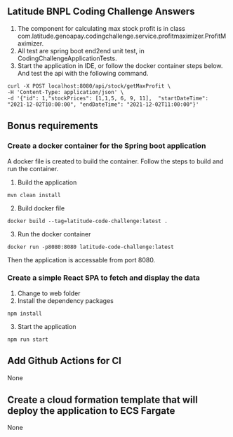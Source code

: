 ## Latitude BNPL Coding Challenge Answers

1. The component for calculating max stock profit is in class com.latitude.genoapay.codingchallenge.service.profitmaximizer.ProfitMaximizer.
2. All test are spring boot end2end unit test, in CodingChallengeApplicationTests.
3. Start the application in IDE, or follow the docker container steps below. And test the api with the following command.

```
curl -X POST localhost:8080/api/stock/getMaxProfit \
-H 'Content-Type: application/json' \
-d '{"id": 1,"stockPrices": [1,1,5, 6, 9, 11],	"startDateTime": "2021-12-02T10:00:00",	"endDateTime": "2021-12-02T11:00:00"}'
```

## Bonus requirements

### Create a docker container for the Spring boot application
A docker file is created to build the container. Follow the steps to build and run the container.

1. Build the application
```
mvn clean install
```
2. Build docker file
```
docker build --tag=latitude-code-challenge:latest .
```
3. Run the docker container
```
docker run -p8080:8080 latitude-code-challenge:latest
```
Then the application is accessable from port 8080.

### Create a simple React SPA to fetch and display the data
1. Change to web folder
2. Install the dependency packages
```
npm install
```
3. Start the application
```
npm run start
```

## Add Github Actions for CI
None
## Create a cloud formation template that will deploy the application to ECS Fargate
None
